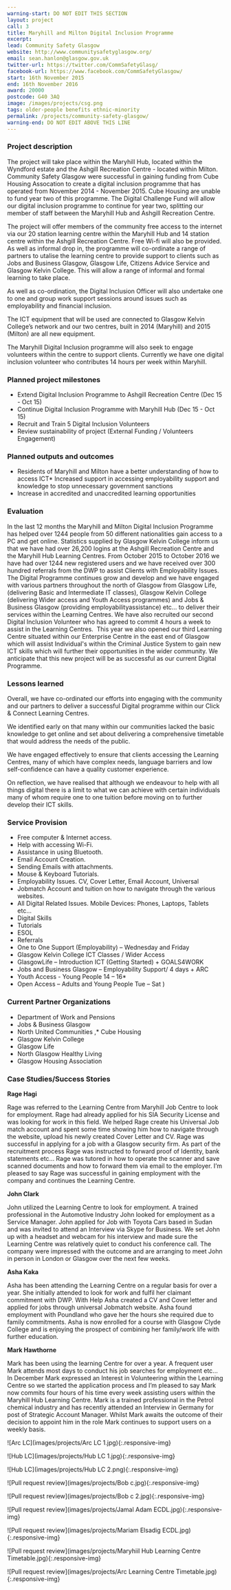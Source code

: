 ```yaml
---
warning-start: DO NOT EDIT THIS SECTION
layout: project
call: 3
title: Maryhill and Milton Digital Inclusion Programme
excerpt:
lead: Community Safety Glasgow
website: http://www.communitysafetyglasgow.org/
email: sean.hanlon@glasgow.gov.uk
twitter-url: https://twitter.com/CommSafetyGlasg/
facebook-url: https://www.facebook.com/CommSafetyGlasgow/
start: 16th November 2015
end: 16th November 2016
award: 20000
postcode: G40 3AQ
image: /images/projects/csg.png
tags: older-people benefits ethnic-minority
permalink: /projects/community-safety-glasgow/
warning-end: DO NOT EDIT ABOVE THIS LINE
---
```


### Project description

The project will take place within the Maryhill Hub, located within the Wyndford estate and the Ashgill Recreation Centre - located within Milton. Community Safety Glasgow were successful in gaining funding from Cube Housing Assocation to create a digital inclusion programme that has operated from November 2014 - November 2015. Cube Housing are unable to fund year two of this programme. The Digital Challenge Fund will allow our digital inclusion programme to continue for year two, splitting our member of staff between the Maryhill Hub and Ashgill Recreation Centre.

The project will offer members of the community free access to the internet via our 20 station learning centre within the Maryhill Hub and 14 station centre within the Ashgill Recreation Centre. Free Wi-fi will also be provided. As well as informal drop in, the programme will co-ordinate a range of partners to utalise the learning centre to provide support to clients such as Jobs and Business Glasgow, Glasgow Life, Citizens Advice Service and Glasgow Kelvin College. This will allow a range of informal and formal learning to take place.

As well as co-ordination, the Digital Inclusion Officer will also undertake one to one and group work support sessions around issues such as employability and financial inclusion.

The ICT equipment that will be used are connected to Glasgow Kelvin College’s network and our two centres, built in 2014 (Maryhill) and 2015 (Milton) are all new equipment.

The Maryhill Digital Inclusion programme will also seek to engage volunteers within the centre to support clients. Currently we have one digital inclusion volunteer who contributes 14 hours per week within Maryhill.

### Planned project milestones

* Extend Digital Inclusion Programme to Ashgill Recreation Centre (Dec 15 - Oct 15)
* Continue Digital Inclusion Programme with Maryhill Hub (Dec 15 - Oct 15)
* Recruit and Train 5 Digital Inclusion Volunteers
* Review sustainability of project (External Funding / Volunteers Engagement)

### Planned outputs and outcomes

* Residents of Maryhill and Milton have a better understanding of how to access ICT* Increased support in accessing employability support and knowledge to stop unnecessary government sanctions
* Increase in accredited and unaccredited learning opportunities


### Evaluation

In the last 12 months the Maryhill and Milton Digital Inclusion Programme has helped over 1244 people from 50 different nationalities gain access to a PC and get online. Statistics supplied by Glasgow Kelvin College inform us that we have had over 26,200 logins at the Ashgill Recreation Centre and the Maryhill Hub Learning Centres. From October 2015 to October 2016 we have had over 1244 new registered users and we have received over 300 hundred referrals from the DWP to assist Clients with Employability Issues. The Digital Programme continues grow and develop and we have engaged with various partners throughout the north of Glasgow from Glasgow Life, (delivering Basic and Intermediate IT classes), Glasgow Kelvin College (delivering Wider access and Youth Access programmes) and Jobs & Business Glasgow (providing employabilityassistance) etc… to deliver their services within the Learning Centres. We have also recruited our second Digital Inclusion Volunteer who has agreed to commit
4 hours a week to assist in the Learning Centres.  This year we also opened our third Learning Centre situated within our Enterprise Centre in the east end of Glasgow which will assist Individual's within the Criminal Justice System to gain new ICT skills which will further their opportunities in the wider community. We anticipate
that this new project will be as successful as our current Digital Programme.

### Lessons learned

Overall, we have co-ordinated our efforts into engaging with the community and our partners to deliver a successful Digital programme within our Click & Connect Learning Centres.

We identified early on that many within our communities lacked the basic knowledge to get online and set about delivering a comprehensive timetable that would address the needs of the public.

We have engaged effectively to ensure that clients accessing the Learning Centres, many of which have complex needs, language barriers and low self-confidence can have a quality customer experience.

On reflection, we have realised that although we endeavour to help with all things digital there is a limit to what we can achieve with certain individuals many of whom require one to one tuition before moving on to further develop their ICT skills.

### Service Provision

* Free computer & Internet access.
* Help with accessing Wi-Fi.
* Assistance in using Bluetooth.
* Email Account Creation.
* Sending Emails with attachments.
* Mouse & Keyboard Tutorials.
* Employability Issues. CV, Cover Letter, Email Account, Universal
* Jobmatch Account and tuition on how to navigate through the various websites.
* All Digital Related Issues. Mobile Devices: Phones, Laptops, Tablets etc…
* Digital Skills
* Tutorials
* ESOL
* Referrals
* One to One Support (Employability) – Wednesday and Friday
* Glasgow Kelvin College ICT Classes / Wider Access
* GlasgowLife – Introduction ICT (Getting Started) + GOALS4WORK
* Jobs and Business Glasgow – Employability Support/ 4 days + ARC
* Youth Access - Young People 14 – 16*
* Open Access – Adults and Young People Tue – Sat
)
### Current Partner Organizations


* Department of Work and Pensions
* Jobs & Business Glasgow
* North United Communities
,* Cube Housing
* Glasgow Kelvin College
* Glasgow Life
* North Glasgow Healthy Living
* Glasgow Housing Association

### Case Studies/Success Stories

**Rage Hagi**

Rage was referred to the Learning Centre from Maryhill Job Centre to look for employment. Rage had already applied for his SIA Security License and was looking for work in this field. We helped Rage create his Universal Job match account and spent some time showing him how to navigate through the website, upload his newly created Cover Letter and CV. Rage was successful in applying for a job with a Glasgow security firm. As part of the recruitment process Rage was instructed to forward proof of Identity, bank statements etc... Rage was tutored in how to operate the scanner and save scanned documents and how to forward them via email to the employer. I’m pleased to say Rage was successful in gaining employment with the company and continues the Learning Centre.

**John Clark**

John utilized the Learning Centre to look for employment. A trained professional in the Automotive Industry John looked for employment as a Service Manager. John applied for Job with Toyota Cars based in Sudan and was invited to attend an Interview via Skype for Business. We set John up with a headset and webcam for his interview and made sure the Learning Centre was relatively quiet to conduct his conference call. The company were impressed with the outcome and are arranging to meet John in person in London or Glasgow over the next few weeks.

**Asha Kaka**

Asha has been attending the Learning Centre on a regular basis for over a year. She initially attended to look for work and fulfil her claimant commitment with DWP. With Help Asha created a CV and Cover letter and applied for jobs through universal Jobmatch website. Asha found employment with Poundland who gave her the hours she required due to family commitments. Asha is now enrolled for a course with Glasgow Clyde College and is enjoying the prospect of combining her family/work life with further education.  

**Mark Hawthorne**

Mark has been using the learning Centre for over a year. A frequent user Mark attends most days to conduct his job searches for employment etc... In December Mark expressed an Interest in Volunteering within the Learning Centre so we started the application process and I’m pleased to say Mark now commits four hours of his time every week assisting users within the Maryhill Hub Learning Centre. Mark is a trained professional in the Petrol chemical industry and has recently attended an Interview in Germany for post of Strategic Account Manager. Whilst Mark awaits the outcome of their decision to appoint him in the role Mark continues to support users on a weekly basis.

![Arc LC](images/projects/Arc LC 1.jpg){:.responsive-img}

![Hub LC](images/projects/Hub LC 1.jpg){:.responsive-img}

![Hub LC](images/projects/Hub LC 2.png){:.responsive-img}

![Pull request review](images/projects/Bob c.jpg){:.responsive-img}

![Pull request review](images/projects/Bob c 2.jpg){:.responsive-img}

![Pull request review](images/projects/Jamal Adam ECDL.jpg){:.responsive-img}

![Pull request review](images/projects/Mariam Elsadig ECDL.jpg){:.responsive-img}

![Pull request review](images/projects/Maryhiil Hub Learning Centre Timetable.jpg){:.responsive-img}

![Pull request review](images/projects/Arc Learning Centre Timetable.jpg){:.responsive-img}
